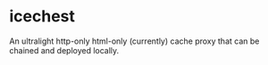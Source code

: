 # icechest
An ultralight http-only html-only (currently) cache proxy that can be chained and deployed locally.
